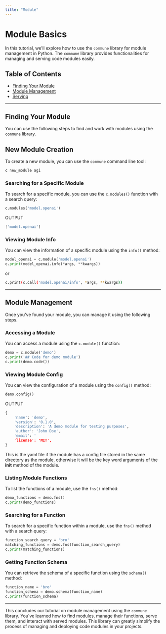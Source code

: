 ```yaml
---
title: "Module"
---
```

# Module Basics

In this tutorial, we'll explore how to use the `commune` library for module management in Python. The `commune` library provides functionalities for managing and serving code modules easily.

## Table of Contents
- [Finding Your Module](#finding-your-module)
- [Module Management](#module-management)
- [Serving](#serving)

---

## Finding Your Module

You can use the following steps to find and work with modules using the `commune` library.

## New Module Creation
To create a new module, you can use the `commune` command line tool:

```bash
c new_module agi
```

### Searching for a Specific Module
To search for a specific module, you can use the `c.modules()` function with a search query:

```python
c.modules('model.openai')
```
OUTPUT
```python
['model.openai']
```

### Viewing Module Info
You can view the information of a specific module using the `info()` method:

```python
model_openai = c.module('model.openai')
c.print(model_openai.info(*args, **kwargs))
```
or 
```bash
c.print(c.call('model.openai/info', *args, **kwargs))
```


---

## Module Management

Once you've found your module, you can manage it using the following steps.

### Accessing a Module
You can access a module using the `c.module()` function:

```python
demo = c.module('demo')
c.print('## Code for demo module')
c.print(demo.code())
```

### Viewing Module Config
You can view the configuration of a module using the `config()` method:

```python
demo.config()
```

OUTPUT
```python
{
    'name': 'demo',
    'version': '0.1.0',
    'description': 'A demo module for testing purposes',
    'author': 'John Doe',
    'email': '
    'license': 'MIT',
}
```

This is the yaml file if the module has a config file stored in the same directory as the module, otherwise it will be the key word arguments of the __init__ method of the module.


### Listing Module Functions
To list the functions of a module, use the `fns()` method:

```python
demo_functions = demo.fns()
c.print(demo_functions)
```

### Searching for a Function
To search for a specific function within a module, use the `fns()` method with a search query:

```python
function_search_query = 'bro'
matching_functions = demo.fns(function_search_query)
c.print(matching_functions)
```

### Getting Function Schema
You can retrieve the schema of a specific function using the `schema()` method:

```python
function_name = 'bro'
function_schema = demo.schema(function_name)
c.print(function_schema)
```
---

This concludes our tutorial on module management using the `commune` library. You've learned how to find modules, manage their functions, serve them, and interact with served modules. This library can greatly simplify the process of managing and deploying code modules in your projects.
